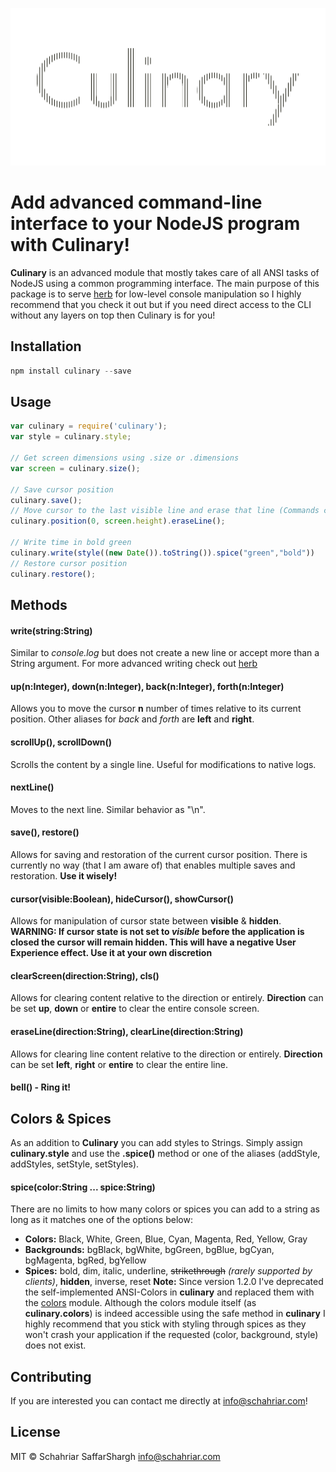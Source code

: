 ![Culinary Logo](logo.png)

Add advanced command-line interface to your NodeJS program with **Culinary**!
======
**Culinary** is an advanced module that mostly takes care of all ANSI tasks of NodeJS using a common programming interface. The main purpose of this package is to serve [herb](http://www.npmjs.com/package/herb) for low-level console manipulation so I highly recommend that you check it out but if you need direct access to the CLI without any layers on top then Culinary is for you!

## Installation
```javascript
npm install culinary --save
```

## Usage
```javascript
var culinary = require('culinary');
var style = culinary.style;

// Get screen dimensions using .size or .dimensions
var screen = culinary.size();

// Save cursor position
culinary.save();
// Move cursor to the last visible line and erase that line (Commands can be chained)
culinary.position(0, screen.height).eraseLine();

// Write time in bold green
culinary.write(style((new Date()).toString()).spice("green","bold"))
// Restore cursor position
culinary.restore();

```

## Methods
#### write(string:String) 
Similar to *console.log* but does not create a new line or accept more than a String argument. For more advanced writing check out [herb](http://www.npmjs.com/package/herb)

#### up(n:Integer), down(n:Integer), back(n:Integer), forth(n:Integer)
Allows you to move the cursor **n** number of times relative to its current position. Other aliases for *back* and *forth* are **left** and **right**.

#### scrollUp(), scrollDown()
Scrolls the content by a single line. Useful for modifications to native logs.

#### nextLine()
Moves to the next line. Similar behavior as "\n".

#### save(), restore()
Allows for saving and restoration of the current cursor position. There is currently no way (that I am aware of) that enables multiple saves and restoration. **Use it wisely!**

#### cursor(visible:Boolean), hideCursor(), showCursor()
Allows for manipulation of cursor state between **visible** & **hidden**.
**WARNING: If cursor state is not set to *visible* before the application is closed the cursor will remain hidden. This will have a negative User Experience effect. Use it at your own discretion**

#### clearScreen(direction:String), cls()
Allows for clearing content relative to the direction or entirely. **Direction** can be set **up**, **down** or **entire** to clear the entire console screen.

#### eraseLine(direction:String), clearLine(direction:String)
Allows for clearing line content relative to the direction or entirely. **Direction** can be set **left**, **right** or **entire** to clear the entire line.

#### bell() - Ring it!

## Colors & Spices
As an addition to **Culinary** you can add styles to Strings. Simply assign **culinary.style** and use the **.spice()** method or one of the aliases (addStyle, addStyles, setStyle, setStyles).

#### spice(color:String ... spice:String)
There are no limits to how many colors or spices you can add to a string as long as it matches one of the options below:

- **Colors:** Black, White, Green, Blue, Cyan, Magenta, Red, Yellow, Gray
- **Backgrounds:** bgBlack, bgWhite, bgGreen, bgBlue, bgCyan, bgMagenta, bgRed, bgYellow
- **Spices:** bold, dim, italic, underline, ~~strikethrough~~ *(rarely supported by clients)*, **hidden**, inverse, reset
**Note:** Since version 1.2.0 I've deprecated the self-implemented ANSI-Colors in **culinary** and replaced them with the [colors](https://www.npmjs.com/package/colors) module. Although the colors module itself (as **culinary.colors**) is indeed accessible using the safe method in **culinary** I highly recommend that you stick with styling through spices as they won't crash your application if the requested (color, background, style) does not exist.

## Contributing
If you are interested you can contact me directly at <info@schahriar.com>!

## License
MIT © Schahriar SaffarShargh <info@schahriar.com>
